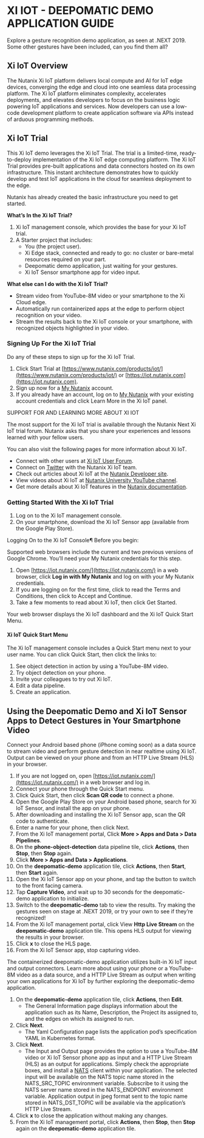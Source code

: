 # XI IOT - DEEPOMATIC DEMO APPLICATION GUIDE

Explore a gesture recognition demo application, as seen at .NEXT 2019. Some other gestures have been included, can you find them all?

## Xi IoT Overview

The Nutanix Xi IoT platform delivers local compute and AI for IoT edge devices, converging the edge and cloud into one seamless data processing platform. The Xi IoT platform eliminates complexity, accelerates deployments, and elevates developers to focus on the business logic powering IoT applications and services. Now developers can use a low-code development platform to create application software via APIs instead of arduous programming methods.

## Xi IoT Trial
This Xi IoT demo leverages the Xi IoT Trial. The trial is a limited-time, ready-to-deploy implementation of the Xi IoT edge computing platform. The Xi IoT Trial provides pre-built applications and data connectors hosted on its own infrastructure. This instant architecture demonstrates how to quickly develop and test IoT applications in the cloud for seamless deployment to the edge.

Nutanix has already created the basic infrastructure you need to get started.

**What’s In the Xi IoT Trial?**

1. Xi IoT management console, which provides the base for your Xi IoT trial.
1. A Starter project that includes:
    * You (the project user).
    * Xi Edge stack, connected and ready to go: no cluster or bare-metal resources required on your part.
    * Deepomatic demo application, just waiting for your gestures.
    * Xi IoT Sensor smartphone app for video input.

**What else can I do with the Xi IoT Trial?**
* Stream video from YouTube-8M video or your smartphone to the Xi Cloud edge.
* Automatically run containerized apps at the edge to perform object recognition on your video.
* Stream the results back to the Xi IoT console or your smartphone, with recognized objects highlighted in your video.

### Signing Up For the Xi IoT Trial

Do any of these steps to sign up for the Xi IoT Trial.

1. Click Start Trial at [https://www.nutanix.com/products/iot/](https://www.nutanix.com/products/iot/) or [https://iot.nutanix.com](https://iot.nutanix.com).
1. Sign up now for a [My Nutanix](https://my.nutanix.com) account.
1. If you already have an account, log on to [My Nutanix](https://my.nutanix.com) with your existing account credentials and click Learn More in the Xi IoT panel.

SUPPORT FOR AND LEARNING MORE ABOUT XI IOT

The most support for the Xi IoT trial is available through the Nutanix Next Xi IoT trial forum. Nutanix asks that you share your experiences and lessons learned with your fellow users.

You can also visit the following pages for more information about Xi IoT.
* Connect with other users at [Xi IoT User Forum](https://next.nutanix.com/xi-iot-72).
* Connect on [Twitter](https://twitter.com/NutanixIoT) with the Nutanix Xi IoT team.
* Check out articles about Xi IoT at the [Nutanix Developer site](https://developer.nutanix.com/iot).
* View videos about Xi IoT at [Nutanix University YouTube channel](https://www.youtube.com/watch?v#wmUkz-XZLJo).
* Get more details about Xi IoT features in the [Nutanix documentation](https://portal.nutanix.com/?filterKey#type&filterVal#Xi#/page/docs/list).

### Getting Started With the Xi IoT Trial
1. Log on to the Xi IoT management console.
1. On your smartphone, download the Xi IoT Sensor app (available from the Google Play Store).

Logging On to the Xi IoT Console¶
Before you begin:

Supported web browsers include the current and two previous versions of Google Chrome. You’ll need your My Nutanix credentials for this step.
1. Open [https://iot.nutanix.com/](https://iot.nutanix.com/) in a web browser, click **Log in with My Nutanix** and log on with your My Nutanix credentials.
1. If you are logging on for the first time, click to read the Terms and Conditions, then click to Accept and Continue.
1. Take a few moments to read about Xi IoT, then click Get Started.

Your web browser displays the Xi IoT dashboard and the Xi IoT Quick Start Menu.

#### Xi IoT Quick Start Menu
The Xi IoT management console includes a Quick Start menu next to your user name. You can click Quick Start, then click the links to:
1. See object detection in action by using a YouTube-8M video.
1. Try object detection on your phone.
1. Invite your colleagues to try out Xi IoT.
1. Edit a data pipeline.
1. Create an application.

## Using the Deepomatic Demo and Xi IoT Sensor Apps to Detect Gestures in Your Smartphone Video

Connect your Android based phone (iPhone coming soon) as a data source to stream video and perform gesture detection in near realtime using Xi IoT. Output can be viewed on your phone and from an HTTP Live Stream (HLS) in your browser.
1. If you are not logged on, open [https://iot.nutanix.com/](https://iot.nutanix.com/) in a web browser and log in.
1. Connect your phone through the Quick Start menu.
2. Click Quick Start, then click **Scan QR code** to connect a phone.
2. Open the Google Play Store on your Android based phone, search for Xi IoT Sensor, and install the app on your phone.
2. After downloading and installing the Xi IoT Sensor app, scan the QR code to authenticate.
2. Enter a name for your phone, then click Next.
1. From the Xi IoT management portal, Click **More > Apps and Data > Data Pipelines**.
1. On the **phone-object-detection** data pipeline tile, click **Actions**, then **Stop**, then **Stop** again.
1. Click **More > Apps and Data > Applications**.
1. On the **deepomatic-demo** application tile, click **Actions**, then **Start**, then **Start** again.
1. Open the Xi IoT Sensor app on your phone, and tap the button to switch to the front facing camera.
1. Tap **Capture Video**, and wait up to 30 seconds for the deepomatic-demo application to initialize.
1. Switch to the **deepomatic-demo** tab to view the results. Try making the gestures seen on stage at .NEXT 2019, or try your own to see if they’re recognized!
1. From the Xi IoT management portal, click View **Http Live Stream** on the **deepomatic-demo** application tile. This opens HLS output for viewing the results in your browser.
1. Click **x** to close the HLS page.
1. From the Xi IoT Sensor app, stop capturing video.

The containerized deepomatic-demo application utilizes built-in Xi IoT input and output connectors. Learn more about using your phone or a YouTube-8M video as a data source, and a HTTP Live Stream as output when writing your own applications for Xi IoT by further exploring the deepomatic-demo application.
1. On the **deepomatic-demo** application tile, click **Actions**, then **Edit**.
    * The General Information page displays information about the application such as its Name, Description, the Project its assigned to, and the edges on which its assigned to run.
1. Click **Next**.
    * The Yaml Configuration page lists the application pod’s specification YAML in Kubernetes format.
1. Click **Next**.
    * The Input and Output page provides the option to use a YouTube-8M video or Xi IoT Sensor phone app as input and a HTTP Live Stream (HLS) as an output for applications. Simply check the appropriate boxes, and install a [NATS](https://nats.io/) client within your application. The selected input will be available on the NATS topic name stored in the NATS_SRC_TOPIC environment variable. Subscribe to it using the NATS server name stored in the NATS_ENDPOINT environment variable. Application output in jpeg format sent to the topic name stored in NATS_DST_TOPIC will be available via the application’s HTTP Live Stream.
1. Click **x** to close the application without making any changes.
1. From the Xi IoT management portal, click **Actions**, then **Stop**, then **Stop** again on the **deepomatic-demo** application tile.
